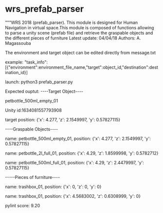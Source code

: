 # wrs_prefab_parser
"""WRS 2018 (prefab_parser).
This module is designed for Human Navigation in virtual space.This module is
composed of functions allowing to parse a unity scene (prefab file)
and retrieve the graspable objects and the different pieces of furniture
Latest update: 04/04/18
Authors: A. Magassouba


The environment and target object can be  edited directly from message.txt

example:  "task_info":[{"environment":environment_file_name,"target":object_id,"destination":destination_id}]

launch: python3 prefab_parser.py 

Expected ouptut:
----Target Object----

petbottle_500ml_empty_01

Unity id:1634081557793908

target position: {'x': 4.277, 'z': 2.1549997, 'y': 0.57827115}

----Graspable Objects----

name: petbottle_500ml_empty_01, position: {'x': 4.277, 'z': 2.1549997, 'y': 0.57827115}

name: petbottle_2l_full_01, position: {'x': 4.29, 'z': 1.8599998, 'y': 0.5782712}

name: petbottle_500ml_full_01, position: {'x': 4.29, 'z': 2.4479997, 'y': 0.57827115}

-----Pieces of furniture----

name: trashbox_01, position: {'x': 0, 'z': 0, 'y': 0}

name: trashbox_01, position: {'x': 4.5683002, 'z': 0.6308999, 'y': 0}



pylint score: 9.20

